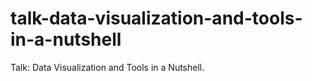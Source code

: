 # talk-data-visualization-and-tools-in-a-nutshell
Talk: Data Visualization and Tools in a Nutshell.

